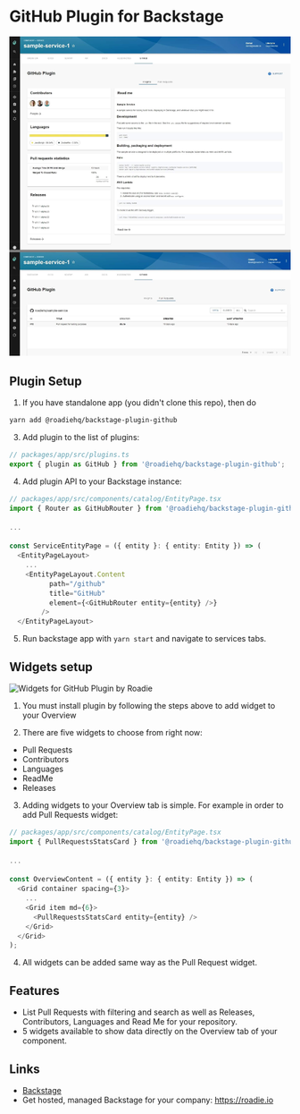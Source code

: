 # GitHub Plugin for Backstage

![GitHub Plugin for Backstage by Roadie](https://raw.githubusercontent.com/RoadieHQ/backstage-plugin-github/master/docs/roadie-backstage-github-plugin.jpg)

## Plugin Setup

1. If you have standalone app (you didn't clone this repo), then do

```bash
yarn add @roadiehq/backstage-plugin-github
```

3. Add plugin to the list of plugins:

```ts
// packages/app/src/plugins.ts
export { plugin as GitHub } from '@roadiehq/backstage-plugin-github';
```

4. Add plugin API to your Backstage instance:

```ts
// packages/app/src/components/catalog/EntityPage.tsx
import { Router as GitHubRouter } from '@roadiehq/backstage-plugin-github';

...

const ServiceEntityPage = ({ entity }: { entity: Entity }) => (
  <EntityPageLayout>
    ...
    <EntityPageLayout.Content
          path="/github"
          title="GitHub"
          element={<GitHubRouter entity={entity} />}
        />
  </EntityPageLayout>
```

5. Run backstage app with `yarn start` and navigate to services tabs.

## Widgets setup

![Widgets for GitHub Plugin by Roadie](https://raw.githubusercontent.com/RoadieHQ/backstage-plugin-github/master/docs/roadie-backstage-github-widgets.jpg)

1. You must install plugin by following the steps above to add widget to your Overview

2. There are five widgets to choose from right now:
  * Pull Requests
  * Contributors
  * Languages
  * ReadMe
  * Releases

3. Adding widgets to your Overview tab is simple. For example in order to add Pull Requests widget:

```ts
// packages/app/src/components/catalog/EntityPage.tsx
import { PullRequestsStatsCard } from '@roadiehq/backstage-plugin-github';

...

const OverviewContent = ({ entity }: { entity: Entity }) => (
  <Grid container spacing={3}>
    ...
    <Grid item md={6}>
      <PullRequestsStatsCard entity={entity} />
    </Grid>
  </Grid>
);

```

4. All widgets can be added same way as the Pull Request widget. 

## Features

- List Pull Requests with filtering and search as well as Releases, Contributors, Languages and Read Me for your repository.
- 5 widgets available to show data directly on the Overview tab of your component.

## Links

- [Backstage](https://backstage.io)
- Get hosted, managed Backstage for your company: https://roadie.io
